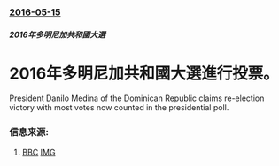 ### [2016-05-15](/news/2016/05/15/index.md)

##### 2016年多明尼加共和國大選
# 2016年多明尼加共和國大選進行投票。 

President Danilo Medina of the Dominican Republic claims re-election victory with most votes now counted in the presidential poll.


### 信息来源:

1. [BBC](http://www.bbc.co.uk/news/world-latin-america-36298420) [IMG](https://ichef.bbci.co.uk/news/1024/branded_news/2EF5/production/_89712021_032976938.jpg)
